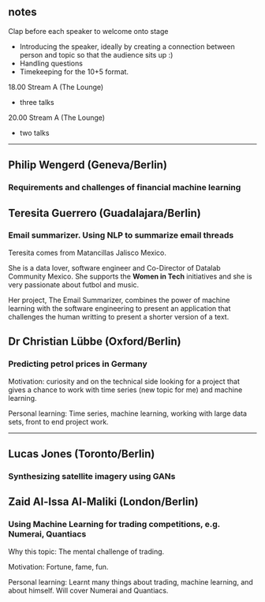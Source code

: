 ## notes

Clap before each speaker to welcome onto stage

- Introducing the speaker, ideally by creating a connection between person and topic so that the audience sits up :)
- Handling questions
- Timekeeping for the 10+5 format. 

18.00 Stream A (The Lounge)
- three talks

20.00 Stream A (The Lounge)
- two talks

---

## Philip Wengerd (Geneva/Berlin)
### Requirements and challenges of financial machine learning

## Teresita Guerrero (Guadalajara/Berlin)
### Email summarizer. Using NLP to summarize email threads
Teresita comes from Matancillas Jalisco Mexico.

She is a data lover, software engineer and Co-Director of Datalab Community Mexico.  She supports the **Women in Tech** initiatives and she is very passionate about futbol and music.  

Her project, The Email Summarizer, combines the power of machine learning with the software engineering to present an application that challenges the human writting to present a shorter version of a text.

## Dr Christian Lübbe (Oxford/Berlin)
### Predicting petrol prices in Germany

Motivation: curiosity and on the technical side looking for a project that gives a chance to work with time series (new topic for me) and machine learning.

Personal learning: Time series, machine learning, working with large data sets, front to end project work.

---

## Lucas Jones (Toronto/Berlin)
### Synthesizing satellite imagery using GANs

## Zaid Al-Issa Al-Maliki (London/Berlin)
### Using Machine Learning for trading competitions, e.g. Numerai, Quantiacs

Why this topic: The mental challenge of trading. 

Motivation: Fortune, fame, fun. 

Personal learning: Learnt many things about trading, machine learning, and about himself. Will cover Numerai and Quantiacs.
